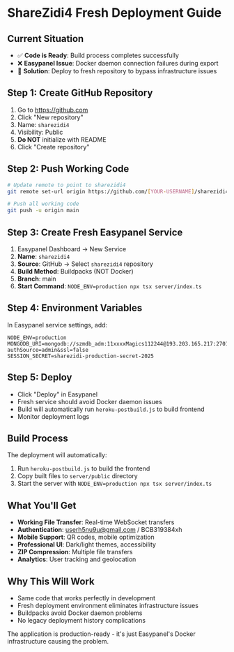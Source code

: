 # ShareZidi4 Fresh Deployment Guide

## Current Situation
- ✅ **Code is Ready**: Build process completes successfully
- ❌ **Easypanel Issue**: Docker daemon connection failures during export
- 🔧 **Solution**: Deploy to fresh repository to bypass infrastructure issues

## Step 1: Create GitHub Repository
1. Go to https://github.com
2. Click "New repository"
3. Name: `sharezidi4`
4. Visibility: Public
5. **Do NOT** initialize with README
6. Click "Create repository"

## Step 2: Push Working Code
```bash
# Update remote to point to sharezidi4
git remote set-url origin https://github.com/[YOUR-USERNAME]/sharezidi4.git

# Push all working code
git push -u origin main
```

## Step 3: Create Fresh Easypanel Service
1. Easypanel Dashboard → New Service
2. **Name**: `sharezidi4`
3. **Source**: GitHub → Select `sharezidi4` repository
4. **Build Method**: Buildpacks (NOT Docker)
5. **Branch**: main
6. **Start Command**: `NODE_ENV=production npx tsx server/index.ts`

## Step 4: Environment Variables
In Easypanel service settings, add:
```
NODE_ENV=production
MONGODB_URI=mongodb://szmdb_adm:11xxxxMagics112244@193.203.165.217:27017/sharezidi?authSource=admin&ssl=false
SESSION_SECRET=sharezidi-production-secret-2025
```

## Step 5: Deploy
- Click "Deploy" in Easypanel
- Fresh service should avoid Docker daemon issues
- Build will automatically run `heroku-postbuild.js` to build frontend
- Monitor deployment logs

## Build Process
The deployment will automatically:
1. Run `heroku-postbuild.js` to build the frontend
2. Copy built files to `server/public` directory
3. Start the server with `NODE_ENV=production npx tsx server/index.ts`

## What You'll Get
- **Working File Transfer**: Real-time WebSocket transfers
- **Authentication**: userh5nu9u@gmail.com / BCB319384xh
- **Mobile Support**: QR codes, mobile optimization
- **Professional UI**: Dark/light themes, accessibility
- **ZIP Compression**: Multiple file transfers
- **Analytics**: User tracking and geolocation

## Why This Will Work
- Same code that works perfectly in development
- Fresh deployment environment eliminates infrastructure issues
- Buildpacks avoid Docker daemon problems
- No legacy deployment history complications

The application is production-ready - it's just Easypanel's Docker infrastructure causing the problem.